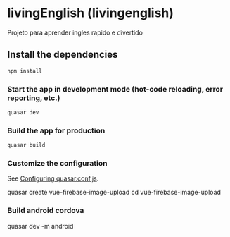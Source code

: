 # livingEnglish (livingenglish)

Projeto para aprender ingles rapido e divertido

## Install the dependencies
```bash
npm install
```

### Start the app in development mode (hot-code reloading, error reporting, etc.)
```bash
quasar dev
```


### Build the app for production
```bash
quasar build
```

### Customize the configuration
See [Configuring quasar.conf.js](https://quasar.dev/quasar-cli/quasar-conf-js).

quasar create vue-firebase-image-upload
cd vue-firebase-image-upload

### Build android cordova
quasar dev -m android